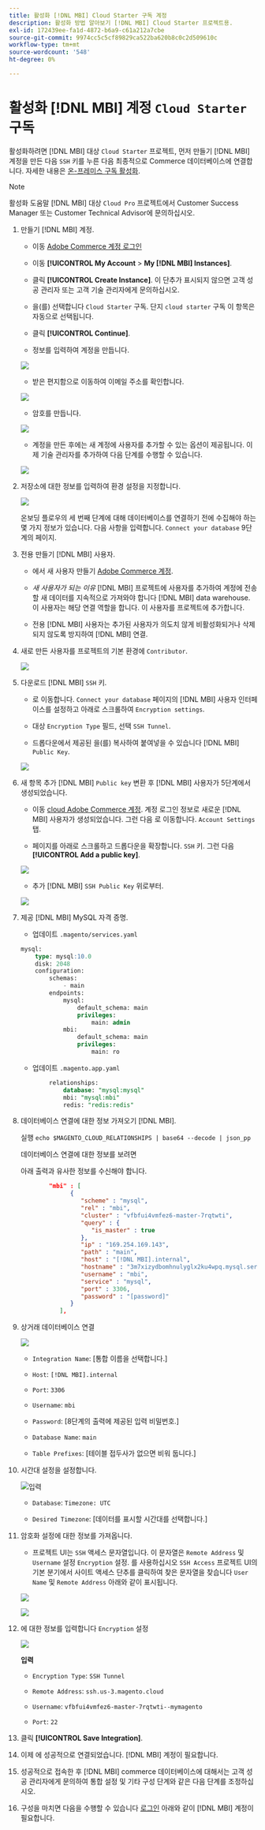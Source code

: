 ```yaml
---
title: 활성화 [!DNL MBI] Cloud Starter 구독 계정
description: 활성화 방법 알아보기 [!DNL MBI] Cloud Starter 프로젝트용.
exl-id: 172439ee-fa1d-4872-b6a9-c61a212a7cbe
source-git-commit: 9974cc5c5cf89829ca522ba620b8c0c2d509610c
workflow-type: tm+mt
source-wordcount: '548'
ht-degree: 0%

---
```


# 활성화 [!DNL MBI] 계정 `Cloud Starter` 구독

활성화하려면 [!DNL MBI] 대상 `Cloud Starter` 프로젝트, 먼저 만들기 [!DNL MBI] 계정을 만든 다음 `SSH` 키를 누른 다음 최종적으로 Commerce 데이터베이스에 연결합니다. 자세한 내용은 [온-프레미스 구독 활성화](../getting-started/onpremise-activation.md).

>[!NOTE]
>
>활성화 도움말 [!DNL MBI] 대상 `Cloud Pro` 프로젝트에서 Customer Success Manager 또는 Customer Technical Advisor에 문의하십시오.

1. 만들기 [!DNL MBI] 계정.

   - 이동 [Adobe Commerce 계정 로그인](https://account.magento.com/customer/account/login)

   - 이동 **[!UICONTROL My Account** > **My [!DNL MBI] Instances]**.

   - 클릭 **[!UICONTROL Create Instance]**. 이 단추가 표시되지 않으면 고객 성공 관리자 또는 고객 기술 관리자에게 문의하십시오.

   - 을(를) 선택합니다 `Cloud Starter` 구독. 단지 `cloud starter` 구독 이 항목은 자동으로 선택됩니다.

   - 클릭 **[!UICONTROL Continue]**.

   - 정보를 입력하여 계정을 만듭니다.

   ![](../assets/create-account-2.png)

   - 받은 편지함으로 이동하여 이메일 주소를 확인합니다.

   ![](../assets/create-account-3.png)

   - 암호를 만듭니다.

   ![](../assets/create-account-4.png)

   - 계정을 만든 후에는 새 계정에 사용자를 추가할 수 있는 옵션이 제공됩니다. 이제 기술 관리자를 추가하여 다음 단계를 수행할 수 있습니다.

   ![](../assets/create-account-5.png)

1. 저장소에 대한 정보를 입력하여 환경 설정을 지정합니다.

   ![](../assets/create-account-6.png)

   온보딩 플로우의 세 번째 단계에 대해 데이터베이스를 연결하기 전에 수집해야 하는 몇 가지 정보가 있습니다. 다음 사항을 입력합니다. `Connect your database` 9단계의 페이지.

1. 전용 만들기 [!DNL MBI] 사용자.

   - 에서 새 사용자 만들기 [Adobe Commerce 계정](https://accounts.magento.com).

   - _새 사용자가 되는 이유_ [!DNL MBI] 프로젝트에 사용자를 추가하여 계정에 전송할 새 데이터를 지속적으로 가져와야 합니다 [!DNL MBI] data warehouse. 이 사용자는 해당 연결 역할을 합니다. 이 사용자를 프로젝트에 추가합니다.

   - 전용 [!DNL MBI] 사용자는 추가된 사용자가 의도치 않게 비활성화되거나 삭제되지 않도록 방지하여 [!DNL MBI] 연결.

1. 새로 만든 사용자를 프로젝트의 기본 환경에 `Contributor`.

   ![](../assets/create-account-7.png)

1. 다운로드 [!DNL MBI] `SSH` 키.

   - 로 이동합니다. `Connect your database` 페이지의 [!DNL MBI] 사용자 인터페이스를 설정하고 아래로 스크롤하여 `Encryption settings`.

   - 대상 `Encryption Type` 필드, 선택 `SSH Tunnel`.

   - 드롭다운에서 제공된 을(를) 복사하여 붙여넣을 수 있습니다 [!DNL MBI] `Public Key`.

   ![](../assets/create-account-8.png)

1. 새 항목 추가 [!DNL MBI] `Public key` 변환 후 [!DNL MBI] 사용자가 5단계에서 생성되었습니다.

   - 이동 [cloud Adobe Commerce 계정](https://accounts.magento.cloud/). 계정 로그인 정보로 새로운 [!DNL MBI] 사용자가 생성되었습니다. 그런 다음 로 이동합니다. `Account Settings` 탭.

   - 페이지를 아래로 스크롤하고 드롭다운을 확장합니다. `SSH` 키. 그런 다음 **[!UICONTROL Add a public key]**.

   ![](../assets/create-account-9.png)

   - 추가 [!DNL MBI] `SSH Public Key` 위로부터.

   ![](../assets/create-account-10.png)

1. 제공 [!DNL MBI] MySQL 자격 증명.

   - 업데이트 `.magento/services.yaml`

   ```sql
   mysql:
       type: mysql:10.0
       disk: 2048
       configuration:
           schemas:
               - main
           endpoints:
               mysql:
                   default_schema: main
                   privileges:
                       main: admin
               mbi:
                   default_schema: main
                   privileges:
                       main: ro
   ```

   - 업데이트 `.magento.app.yaml`

   ```sql
           relationships:
               database: "mysql:mysql"
               mbi: "mysql:mbi"
               redis: "redis:redis"
   ```

1. 데이터베이스 연결에 대한 정보 가져오기 [!DNL MBI].

   실행
   `echo $MAGENTO_CLOUD_RELATIONSHIPS | base64 --decode | json_pp`

   데이터베이스 연결에 대한 정보를 보려면

   아래 출력과 유사한 정보를 수신해야 합니다.

   ```json
           "mbi" : [
                 {
                    "scheme" : "mysql",
                    "rel" : "mbi",
                    "cluster" : "vfbfui4vmfez6-master-7rqtwti",
                    "query" : {
                       "is_master" : true
                    },
                    "ip" : "169.254.169.143",
                    "path" : "main",
                    "host" : "[!DNL MBI].internal",
                    "hostname" : "3m7xizydbomhnulyglx2ku4wpq.mysql.service._.magentosite.cloud",
                    "username" : "mbi",
                    "service" : "mysql",
                    "port" : 3306,
                    "password" : "[password]"
                 }
              ],
   ```

1. 상거래 데이터베이스 연결

   ![](../assets/create-account-11.png)

   - `Integration Name`: [통합 이름을 선택합니다.]

   - `Host`: `[!DNL MBI].internal`

   - `Port`: `3306`

   - `Username`: `mbi`

   - `Password`: [8단계의 출력에 제공된 입력 비밀번호.]

   - `Database Name`: `main`

   - `Table Prefixes`: [테이블 접두사가 없으면 비워 둡니다.]

1. 시간대 설정을 설정합니다.

   ![입력](../assets/create-account-12.png)

   - `Database`: `Timezone: UTC`

   - `Desired Timezone`: [데이터를 표시할 시간대를 선택합니다.]

1. 암호화 설정에 대한 정보를 가져옵니다.

   - 프로젝트 UI는 `SSH` 액세스 문자열입니다. 이 문자열은 `Remote Address` 및 `Username` 설정 `Encryption` 설정. 를 사용하십시오 `SSH Access` 프로젝트 UI의 기본 분기에서 사이트 액세스 단추를 클릭하여 찾은 문자열을 찾습니다 `User Name` 및 `Remote Address` 아래와 같이 표시됩니다.

   ![](../assets/create-account-13.png)

   ![](../assets/create-account-14.png)

1. 에 대한 정보를 입력합니다 `Encryption` 설정

   ![](../assets/create-account-15.png)

   **입력**

   - `Encryption Type`: `SSH Tunnel`

   - `Remote Address`: `ssh.us-3.magento.cloud`

   - `Username`: `vfbfui4vmfez6-master-7rqtwti--mymagento`

   - `Port`: `22`

1. 클릭 **[!UICONTROL Save Integration]**.

1. 이제 에 성공적으로 연결되었습니다. [!DNL MBI] 계정이 필요합니다.

1. 성공적으로 접속한 후 [!DNL MBI] commerce 데이터베이스에 대해서는 고객 성공 관리자에게 문의하여 통합 설정 및 기타 구성 단계와 같은 다음 단계를 조정하십시오.

1. 구성을 마치면 다음을 수행할 수 있습니다 [로그인](../getting-started/sign-in.md) 아래와 같이 [!DNL MBI] 계정이 필요합니다.
